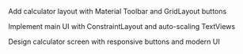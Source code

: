 Add calculator layout with Material Toolbar and GridLayout buttons

Implement main UI with ConstraintLayout and auto-scaling TextViews

Design calculator screen with responsive buttons and modern UI
